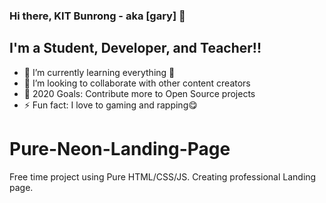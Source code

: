 ### Hi there, KIT Bunrong - aka [gary] 👋

## I'm a Student, Developer, and Teacher!!

- 🌱 I’m currently learning everything 🤣
- 👯 I’m looking to collaborate with other content creators
- 🥅 2020 Goals: Contribute more to Open Source projects
- ⚡ Fun fact: I love to gaming and rapping😋

# Pure-Neon-Landing-Page

Free time project using Pure HTML/CSS/JS. Creating professional Landing page.
